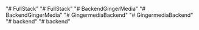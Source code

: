 "# FullStack" 
"# FullStack" 
"# BackendGingerMedia" 
"# BackendGingerMedia" 
"# GingermediaBackend" 
"# GingermediaBackend" 
"# backend" 
"# backend" 
